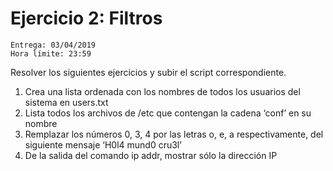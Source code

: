 # Ejercicio 2: Filtros
````
Entrega: 03/04/2019
Hora límite: 23:59
````
Resolver los siguientes ejercicios y subir el script correspondiente.
1. Crea una lista ordenada con los nombres de todos los usuarios del sistema en users.txt
2. Lista todos los archivos de /etc que contengan la cadena ‘conf’ en su nombre
3. Remplazar los números 0, 3, 4 por las letras o, e, a respectivamente, del siguiente mensaje
‘H0l4 mund0 cru3l’
4. De la salida del comando ip addr, mostrar sólo la dirección IP
